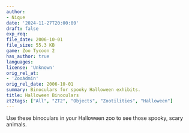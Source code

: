 ```yaml
---
author:
- Nique
date: '2024-11-27T20:00:00'
draft: false
exp_req:
file_date: 2006-10-01
file_size: 55.3 KB
game: Zoo Tycoon 2
has_author: true
languages:
license: 'Unknown'
orig_rel_at:
- 'ZooAdmin'
orig_rel_date: 2006-10-01
summary: Binoculars for spooky Halloween exhibits.
title: Halloween Binoculars
zt2tags: ["All", "ZT2", "Objects", "Zootilities", "Halloween"]
---
```

Use these binoculars in your Halloween zoo to see those spooky, scary animals.
